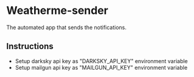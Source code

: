 # Weatherme-sender
The automated app that sends the notifications.

## Instructions
* Setup darksky api key as "DARKSKY_API_KEY" environment variable
* Setup mailgun api key as "MAILGUN_API_KEY" environment variable